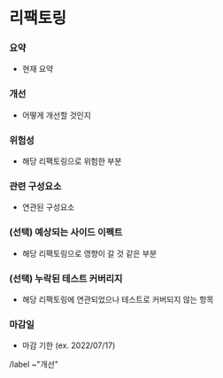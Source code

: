 <!-- 필요하지 않은 항목은 제거 -->
<!-- 템플릿별 필수 라벨은 하단의 label 명령어로 자동 설정됨 -->

리팩토링
==
### 요약
- 현재 요약


### 개선
- 어떻게 개선할 것인지


### 위험성
- 해당 리팩토링으로 위험한 부분


### 관련 구성요소
- 연관된 구성요소


### (선택) 예상되는 사이드 이펙트
- 해당 리팩토링으로 영향이 갈 것 같은 부분


### (선택) 누락된 테스트 커버리지
- 해당 리팩토링에 연관되었으나 테스트로 커버되지 않는 항목


### 마감일
- 마감 기한 (ex. 2022/07/17)



/label ~"개선"
